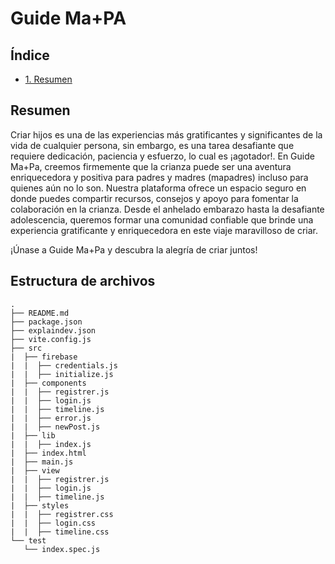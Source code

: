 # Guide Ma+PA

## Índice

* [1. Resumen](#resumen)
## Resumen

Criar hijos es una de las experiencias más gratificantes y significantes de la vida de cualquier persona, sin embargo, es una tarea desafiante que requiere dedicación, paciencia y esfuerzo, lo cual es ¡agotador!. En Guide Ma+Pa, creemos firmemente que la crianza puede ser una aventura enriquecedora y positiva para padres y madres (mapadres) incluso para quienes aún no lo son. Nuestra plataforma ofrece un espacio seguro en donde puedes compartir recursos, consejos y apoyo para fomentar la colaboración en la crianza. Desde el anhelado embarazo hasta la desafiante adolescencia, queremos formar una comunidad confiable que brinde una experiencia gratificante y enriquecedora en este viaje maravilloso de criar.

¡Únase a Guide Ma+Pa y descubra la alegría de criar juntos!

## Estructura de archivos 
```
.
├── README.md
├── package.json
├── explaindev.json
├── vite.config.js
├── src
|  ├── firebase 
|  |  ├── credentials.js
|  |  ├── initialize.js
|  ├── components 
|  |  ├── registrer.js
|  |  ├── login.js
|  |  ├── timeline.js
|  |  ├── error.js
|  |  ├── newPost.js
|  ├── lib 
|  |  ├── index.js
|  ├── index.html
|  ├── main.js
|  ├── view 
|  |  ├── registrer.js
|  |  ├── login.js
|  |  ├── timeline.js
|  ├── styles
|  |  ├── registrer.css
|  |  ├── login.css
|  |  ├── timeline.css
└── test
   └── index.spec.js
```